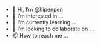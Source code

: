 - 👋 Hi, I’m @hipenpen
- 👀 I’m interested in ...
- 🌱 I’m currently learning ...
- 💞️ I’m looking to collaborate on ...
- 📫 How to reach me ...

<!---
hipenpen/hipenpen is a ✨ special ✨ repository because its `README.md` (this file) appears on your GitHub profile.
You can click the Preview link to take a look at your changes.
--->
